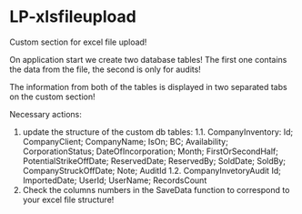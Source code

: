 # LP-xlsfileupload


Custom section for excel file upload! 

On application start we create two database tables! The first one contains the data from the file, the second is only for audits!

The information from both of the tables is displayed in two separated tabs on the custom section!



Necessary actions:
1. update the structure of the custom db tables:
1.1. CompanyInventory:
Id; CompanyClient; CompanyName; IsOn; BC; Availability; CorporationStatus; DateOfIncorporation; Month; FirstOrSecondHalf; PotentialStrikeOffDate; ReservedDate; ReservedBy; SoldDate; SoldBy; CompanyStruckOffDate; Note; AuditId
1.2. CompanyInvetoryAudit
Id; ImportedDate; UserId; UserName; RecordsCount
2. Check the columns numbers in the SaveData function to correspond to your excel file structure!
